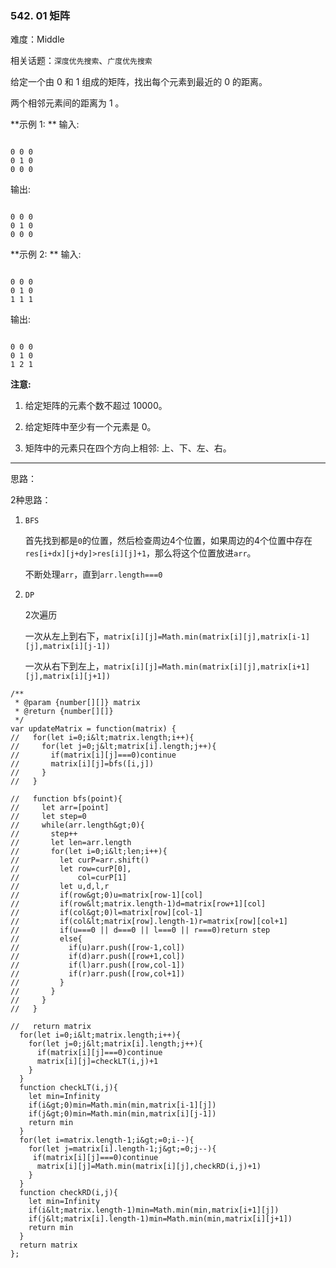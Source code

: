 ### 542. 01 矩阵

难度：Middle

相关话题：`深度优先搜索`、`广度优先搜索`

给定一个由 0 和 1 组成的矩阵，找出每个元素到最近的 0 的距离。



两个相邻元素间的距离为 1 。



 **示例 1: ** 
输入:





```

0 0 0
0 1 0
0 0 0

```

输出:





```

0 0 0
0 1 0
0 0 0

```

 **示例 2: ** 
输入:





```

0 0 0
0 1 0
1 1 1

```

输出:





```

0 0 0
0 1 0
1 2 1

```

 **注意:** 





1. 给定矩阵的元素个数不超过 10000。

2. 给定矩阵中至少有一个元素是 0。

3. 矩阵中的元素只在四个方向上相邻: 上、下、左、右。






-----

思路：

2种思路：

1. `BFS` 

    首先找到都是`0`的位置，然后检查周边4个位置，如果周边的4个位置中存在`res[i+dx][j+dy]>res[i][j]+1`，那么将这个位置放进`arr`。
    
    不断处理`arr`，直到`arr.length===0`
    
2. `DP`

    2次遍历
    
    一次从左上到右下，`matrix[i][j]=Math.min(matrix[i][j],matrix[i-1][j],matrix[i][j-1])`
    
    一次从右下到左上，`matrix[i][j]=Math.min(matrix[i][j],matrix[i+1][j],matrix[i][j+1])`


```
/**
 * @param {number[][]} matrix
 * @return {number[][]}
 */
var updateMatrix = function(matrix) {
//   for(let i=0;i&lt;matrix.length;i++){
//     for(let j=0;j&lt;matrix[i].length;j++){
//       if(matrix[i][j]===0)continue
//       matrix[i][j]=bfs([i,j])
//     }
//   }
  
//   function bfs(point){
//     let arr=[point]
//     let step=0
//     while(arr.length&gt;0){
//       step++
//       let len=arr.length
//       for(let i=0;i&lt;len;i++){
//         let curP=arr.shift()
//         let row=curP[0],
//             col=curP[1]
//         let u,d,l,r
//         if(row&gt;0)u=matrix[row-1][col]
//         if(row&lt;matrix.length-1)d=matrix[row+1][col]
//         if(col&gt;0)l=matrix[row][col-1]
//         if(col&lt;matrix[row].length-1)r=matrix[row][col+1]
//         if(u===0 || d===0 || l===0 || r===0)return step
//         else{
//           if(u)arr.push([row-1,col])
//           if(d)arr.push([row+1,col])
//           if(l)arr.push([row,col-1])
//           if(r)arr.push([row,col+1])
//         }
//       }
//     }
//   }

//   return matrix
  for(let i=0;i&lt;matrix.length;i++){
    for(let j=0;j&lt;matrix[i].length;j++){
      if(matrix[i][j]===0)continue
      matrix[i][j]=checkLT(i,j)+1
    }
  }
  function checkLT(i,j){
    let min=Infinity
    if(i&gt;0)min=Math.min(min,matrix[i-1][j])
    if(j&gt;0)min=Math.min(min,matrix[i][j-1])
    return min
  }
  for(let i=matrix.length-1;i&gt;=0;i--){
    for(let j=matrix[i].length-1;j&gt;=0;j--){
     if(matrix[i][j]===0)continue
      matrix[i][j]=Math.min(matrix[i][j],checkRD(i,j)+1)
    }
  }
  function checkRD(i,j){
    let min=Infinity
    if(i&lt;matrix.length-1)min=Math.min(min,matrix[i+1][j])
    if(j&lt;matrix[i].length-1)min=Math.min(min,matrix[i][j+1])
    return min    
  }
  return matrix
};



```
